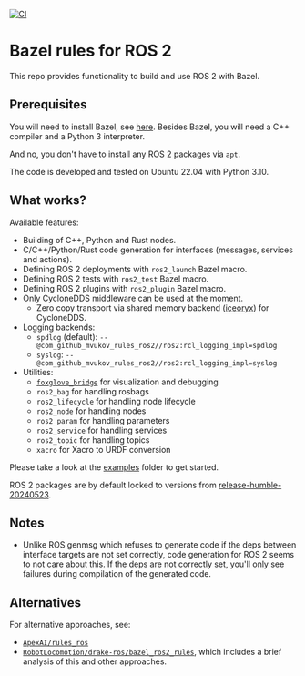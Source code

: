 [![CI](https://github.com/mvukov/rules_ros2/actions/workflows/main.yml/badge.svg?branch=main)](https://github.com/mvukov/rules_ros2/actions/workflows/main.yml)

# Bazel rules for ROS 2

This repo provides functionality to build and use ROS 2 with Bazel.

## Prerequisites

You will need to install Bazel, see [here](https://docs.bazel.build/versions/master/install.html).
Besides Bazel, you will need a C++ compiler and a Python 3 interpreter.

And no, you don't have to install any ROS 2 packages via `apt`.

The code is developed and tested on Ubuntu 22.04 with Python 3.10.

## What works?

Available features:

- Building of C++, Python and Rust nodes.
- C/C++/Python/Rust code generation for interfaces (messages, services and actions).
- Defining ROS 2 deployments with `ros2_launch` Bazel macro.
- Defining ROS 2 tests with `ros2_test` Bazel macro.
- Defining ROS 2 plugins with `ros2_plugin` Bazel macro.
- Only CycloneDDS middleware can be used at the moment.
  - Zero copy transport via shared memory backend ([iceoryx](https://github.com/eclipse-iceoryx/iceoryx)) for CycloneDDS.
- Logging backends:
  - `spdlog` (default): `--@com_github_mvukov_rules_ros2//ros2:rcl_logging_impl=spdlog`
  - `syslog`: `--@com_github_mvukov_rules_ros2//ros2:rcl_logging_impl=syslog`
- Utilities:
  - [`foxglove_bridge`](https://github.com/foxglove/ros-foxglove-bridge) for visualization and debugging
  - `ros2_bag` for handling rosbags
  - `ros2_lifecycle` for handling node lifecycle
  - `ros2_node` for handling nodes
  - `ros2_param` for handling parameters
  - `ros2_service` for handling services
  - `ros2_topic` for handling topics
  - `xacro` for Xacro to URDF conversion

Please take a look at the [examples](examples) folder to get started.

ROS 2 packages are by default locked to versions from [release-humble-20240523](https://github.com/ros2/ros2/releases/tag/release-humble-20240523).

## Notes

- Unlike ROS genmsg which refuses to generate code if the deps between
  interface targets are not set correctly, code generation for ROS 2 seems to not
  care about this. If the deps are not correctly set, you'll only see failures
  during compilation of the generated code.

## Alternatives

For alternative approaches, see:

- [`ApexAI/rules_ros`](https://github.com/ApexAI/rules_ros/)
- [`RobotLocomotion/drake-ros/bazel_ros2_rules`](https://github.com/RobotLocomotion/drake-ros/tree/main/bazel_ros2_rules/ros2#alternatives),
  which includes a brief analysis of this and other approaches.

